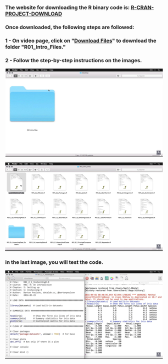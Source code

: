 ### The website for downloading the R binary code is: [R-CRAN-PROJECT-DOWNLOAD](https://cloud.r-project.org/)
### Once downloaded, the following steps are followed:

### 1 - On video page, click on "[Download Files](https://drive.google.com/drive/folders/15U8WjVKbYXaq6N6Wb_6bCr9QZ1DwCkAO)" to download the folder "R01_Intro_Files."

### 2 - Follow the step-by-step instructions on the images.

![install_R_img2](../images/install_R_img2.jpg)

![install_R_img3](../images/install_R_img3.jpg)

### in the last image, you will test the code.

![install_R_img4](../images/install_R_img4.jpg)